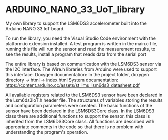 # ARDUINO_NANO_33_UoT_library
My own library to support the LSM6DS3 accelerometer built into the Arduino NANO 33 IoT board.


To run the library, you need the Visual Studio Code environment with the platform.io extension installed. A test program is written in the main.c file, running this file will run the sensor and read the measurement results, to see the results, install a program that reads data from the serial port

The entire library is based on communication with the LSM6DS3 sensor via the I2C interface. The Wire.h libraries from Arduino were used to support this interface.
Doxygen documentation: In the project folder, doxygen directory -> html -> index.html
System documentation:
https://content.arduino.cc/assets/st_imu_lsm6ds3_datasheet.pdf

All available registers related to the LSM6DS3 sensor have been declared in the Lsm6ds3IoT.h header file. The structures of variables storing the results and configuration parameters were created. The basic functions of the sensor have been declared in the LSM6DS3Core class. In the LSM6DS3 class there are additional functions to support the sensor, this class is inherited from the LSM6DS3Core class. All functions are described with appropriate comments in the code so that there is no problem with understanding the program's operation.